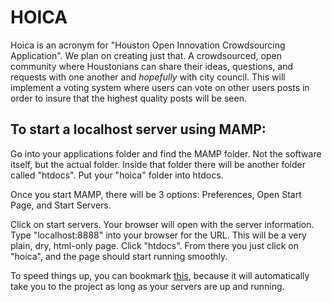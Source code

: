 **HOICA**
====================================

Hoica is an acronym for "Houston Open Innovation Crowdsourcing Application". We plan on creating just that. A crowdsourced, open community where Houstonians can share their ideas, questions, and requests with one another and *hopefully* with city council. This will implement a voting system where users can vote on other users posts in order to insure that the highest quality posts will be seen.


To start a localhost server using MAMP:
------------------------------------------

Go into your applications folder and find the MAMP folder. Not the software itself, but the actual folder. Inside that folder there will be another folder called "htdocs". Put your "hoica" folder into htdocs.

Once you start MAMP, there will be 3 options: Preferences, Open Start Page, and Start Servers.

Click on start servers. Your browser will open with the server information. Type "localhost:8888" into your browser for the URL. This will be a very plain, dry, html-only page. Click "htdocs". From there you just click on "hoica", and the page should start running smoothly. 

To speed things up, you can bookmark [this](http://localhost:8888/htdocs/hoica/), because it will automatically take you to the project as long as your servers are up and running.
